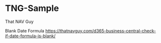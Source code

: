 # TNG-Sample
That NAV Guy

Blank Date Formula
https://thatnavguy.com/d365-business-central-check-if-date-formula-is-blank/